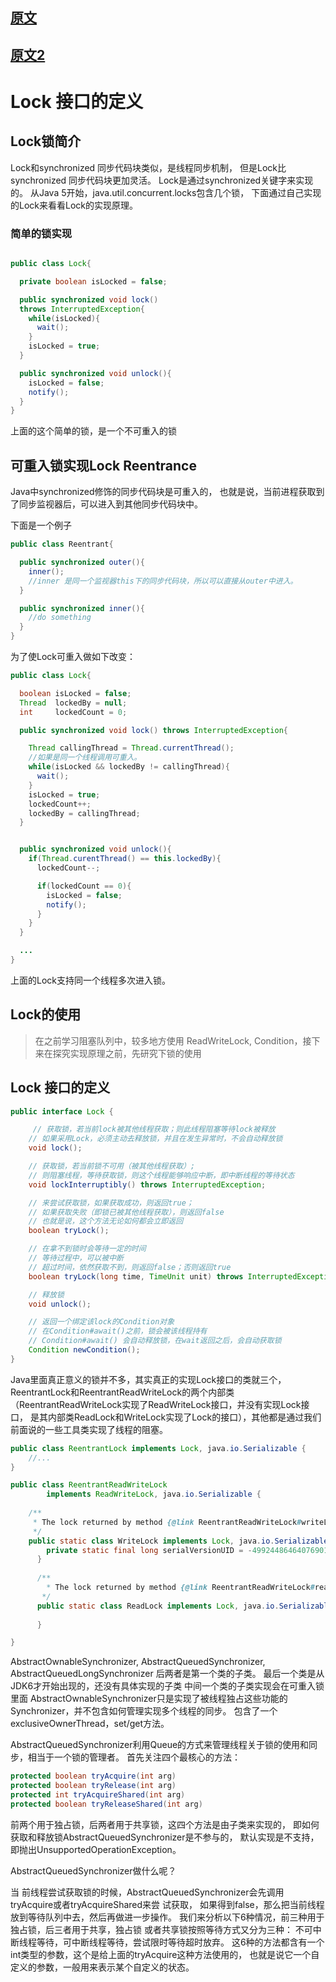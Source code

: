 

## [原文](https://my.oschina.net/u/566591/blog/1557978)

## [原文2](https://blog.csdn.net/u013309870/article/details/72868364)


# Lock 接口的定义

## Lock锁简介

Lock和synchronized 同步代码块类似，是线程同步机制，
但是Lock比synchronized 同步代码块更加灵活。
Lock是通过synchronized关键字来实现的。
从Java 5开始，java.util.concurrent.locks包含几个锁，
下面通过自己实现的Lock来看看Lock的实现原理。


### 简单的锁实现

```java

public class Lock{

  private boolean isLocked = false;

  public synchronized void lock()
  throws InterruptedException{
    while(isLocked){
      wait();
    }
    isLocked = true;
  }

  public synchronized void unlock(){
    isLocked = false;
    notify();
  }
}
```
上面的这个简单的锁，是一个不可重入的锁


## 可重入锁实现Lock Reentrance

Java中synchronized修饰的同步代码块是可重入的，
也就是说，当前进程获取到了同步监视器后，可以进入到其他同步代码块中。

下面是一个例子
```java
public class Reentrant{

  public synchronized outer(){
    inner();
    //inner 是同一个监视器this下的同步代码块，所以可以直接从outer中进入。
  }

  public synchronized inner(){
    //do something
  }
}
```

为了使Lock可重入做如下改变：

```java
public class Lock{

  boolean isLocked = false;
  Thread  lockedBy = null;
  int     lockedCount = 0;

  public synchronized void lock() throws InterruptedException{

    Thread callingThread = Thread.currentThread();
    //如果是同一个线程调用可重入。
    while(isLocked && lockedBy != callingThread){
      wait();
    }
    isLocked = true;
    lockedCount++;
    lockedBy = callingThread;
  }


  public synchronized void unlock(){
    if(Thread.curentThread() == this.lockedBy){
      lockedCount--;

      if(lockedCount == 0){
        isLocked = false;
        notify();
      }
    }
  }

  ...
}
```
上面的Lock支持同一个线程多次进入锁。



##  Lock的使用

> 在之前学习阻塞队列中，较多地方使用 ReadWriteLock, Condition，接下来在探究实现原理之前，先研究下锁的使用


## Lock 接口的定义

```java
public interface Lock {

     // 获取锁，若当前lock被其他线程获取；则此线程阻塞等待lock被释放
    // 如果采用Lock，必须主动去释放锁，并且在发生异常时，不会自动释放锁
    void lock();

    // 获取锁，若当前锁不可用（被其他线程获取）;
    // 则阻塞线程，等待获取锁，则这个线程能够响应中断，即中断线程的等待状态
    void lockInterruptibly() throws InterruptedException;

    // 来尝试获取锁，如果获取成功，则返回true；
    // 如果获取失败（即锁已被其他线程获取），则返回false
    // 也就是说，这个方法无论如何都会立即返回
    boolean tryLock();

    // 在拿不到锁时会等待一定的时间
    // 等待过程中，可以被中断
    // 超过时间，依然获取不到，则返回false；否则返回true
    boolean tryLock(long time, TimeUnit unit) throws InterruptedException;

    // 释放锁
    void unlock();

    // 返回一个绑定该lock的Condition对象
    // 在Condition#await()之前，锁会被该线程持有
    // Condition#await() 会自动释放锁，在wait返回之后，会自动获取锁
    Condition newCondition();
}
```


Java里面真正意义的锁并不多，其实真正的实现Lock接口的类就三个，
ReentrantLock和ReentrantReadWriteLock的两个内部类
（ReentrantReadWriteLock实现了ReadWriteLock接口，并没有实现Lock接口，
是其内部类ReadLock和WriteLock实现了Lock的接口），其他都是通过我们前面说的一些工具类实现了线程的阻塞。


```java
public class ReentrantLock implements Lock, java.io.Serializable {
    //...
}
```

```java
public class ReentrantReadWriteLock
        implements ReadWriteLock, java.io.Serializable {
 
    /**
     * The lock returned by method {@link ReentrantReadWriteLock#writeLock}.
     */
    public static class WriteLock implements Lock, java.io.Serializable {
        private static final long serialVersionUID = -4992448646407690164L;
      }
      
      /**
        * The lock returned by method {@link ReentrantReadWriteLock#readLock}.
       */
      public static class ReadLock implements Lock, java.io.Serializable {
          
      }

}

```




AbstractOwnableSynchronizer, AbstractQueuedSynchronizer, AbstractQueuedLongSynchronizer
后两者是第一个类的子类。
最后一个类是从JDK6才开始出现的，还没有具体实现的子类
中间一个类的子类实现会在可重入锁里面
AbstractOwnableSynchronizer只是实现了被线程独占这些功能的Synchronizer，并不包含如何管理实现多个线程的同步。
包含了一个exclusiveOwnerThread，set/get方法。
 
AbstractQueuedSynchronizer利用Queue的方式来管理线程关于锁的使用和同步，相当于一个锁的管理者。
首先关注四个最核心的方法：
```java
protected boolean tryAcquire(int arg)
protected boolean tryRelease(int arg)
protected int tryAcquireShared(int arg)
protected boolean tryReleaseShared(int arg)
```

前两个用于独占锁，后两者用于共享锁，这四个方法是由子类来实现的，
即如何获取和释放锁AbstractQueuedSynchronizer是不参与的，
默认实现是不支持，即抛出UnsupportedOperationException。

AbstractQueuedSynchronizer做什么呢？
 
当 前线程尝试获取锁的时候，AbstractQueuedSynchronizer会先调用tryAcquire或者tryAcquireShared来尝 试获取，
如果得到false，那么把当前线程放到等待队列中去，然后再做进一步操作。
我们来分析以下6种情况，前三种用于独占锁，后三者用于共享，独占锁 或者共享锁按照等待方式又分为三种：
不可中断线程等待，可中断线程等待，尝试限时等待超时放弃。
这6种的方法都含有一个int类型的参数，这个是给上面的tryAcquire这种方法使用的，
也就是说它一个自定义的参数，一般用来表示某个自定义的状态。









